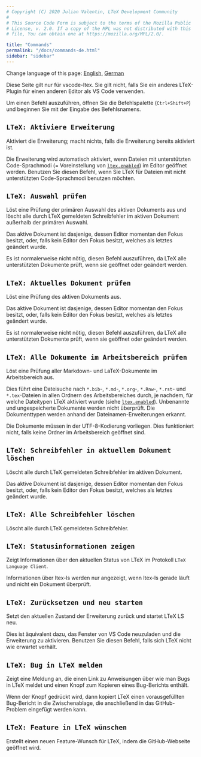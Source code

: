 ```yaml
---
# Copyright (C) 2020 Julian Valentin, LTeX Development Community
#
# This Source Code Form is subject to the terms of the Mozilla Public
# License, v. 2.0. If a copy of the MPL was not distributed with this
# file, You can obtain one at https://mozilla.org/MPL/2.0/.

title: "Commands"
permalink: "/docs/commands-de.html"
sidebar: "sidebar"
---
```


Change language of this page: [English](commands.html), [German](commands-de.html)

Diese Seite gilt nur für vscode-ltex. Sie gilt nicht, falls Sie ein anderes LTeX-Plugin für einen anderen Editor als VS Code verwenden.

Um einen Befehl auszuführen, öffnen Sie die Befehlspalette (`Ctrl+Shift+P`) und beginnen Sie mit der Eingabe des Befehlsnamens.

## `LTeX: Aktiviere Erweiterung`

Aktiviert die Erweiterung; macht nichts, falls die Erweiterung bereits aktiviert ist.

Die Erweiterung wird automatisch aktiviert, wenn Dateien mit unterstützten Code-Sprachmodi (= Voreinstellung von [`ltex.enabled`](settings-de.html#ltexenabled)) im Editor geöffnet werden. Benutzen Sie diesen Befehl, wenn Sie LTeX für Dateien mit nicht unterstützten Code-Sprachmodi benutzen möchten.

## `LTeX: Auswahl prüfen`

Löst eine Prüfung der primären Auswahl des aktiven Dokuments aus und löscht alle durch LTeX gemeldeten Schreibfehler im aktiven Dokument außerhalb der primären Auswahl.

Das aktive Dokument ist dasjenige, dessen Editor momentan den Fokus besitzt, oder, falls kein Editor den Fokus besitzt, welches als letztes geändert wurde.

Es ist normalerweise nicht nötig, diesen Befehl auszuführen, da LTeX alle unterstützten Dokumente prüft, wenn sie geöffnet oder geändert werden.

## `LTeX: Aktuelles Dokument prüfen`

Löst eine Prüfung des aktiven Dokuments aus.

Das aktive Dokument ist dasjenige, dessen Editor momentan den Fokus besitzt, oder, falls kein Editor den Fokus besitzt, welches als letztes geändert wurde.

Es ist normalerweise nicht nötig, diesen Befehl auszuführen, da LTeX alle unterstützten Dokumente prüft, wenn sie geöffnet oder geändert werden.

## `LTeX: Alle Dokumente im Arbeitsbereich prüfen`

Löst eine Prüfung aller Markdown- und LaTeX-Dokumente im Arbeitsbereich aus.

Dies führt eine Dateisuche nach `*.bib`-, `*.md`-, `*.org`-, `*.Rnw`-, `*.rst`- und `*.tex`-Dateien in allen Ordnern des Arbeitsbereiches durch, je nachdem, für welche Dateitypen LTeX aktiviert wurde (siehe [`ltex.enabled`](settings-de.html#ltexenabled)). Unbenannte und ungespeicherte Dokumente werden nicht überprüft. Die Dokumenttypen werden anhand der Dateinamen-Erweiterungen erkannt.

Die Dokumente müssen in der UTF-8-Kodierung vorliegen. Dies funktioniert nicht, falls keine Ordner im Arbeitsbereich geöffnet sind.

## `LTeX: Schreibfehler in aktuellem Dokument löschen`

Löscht alle durch LTeX gemeldeten Schreibfehler im aktiven Dokument.

Das aktive Dokument ist dasjenige, dessen Editor momentan den Fokus besitzt, oder, falls kein Editor den Fokus besitzt, welches als letztes geändert wurde.

## `LTeX: Alle Schreibfehler löschen`

Löscht alle durch LTeX gemeldeten Schreibfehler.

## `LTeX: Statusinformationen zeigen`

Zeigt Informationen über den aktuellen Status von LTeX im Protokoll `LTeX Language Client`.

Informationen über ltex-ls werden nur angezeigt, wenn ltex-ls gerade läuft und nicht ein Dokument überprüft.

## `LTeX: Zurücksetzen und neu starten`

Setzt den aktuellen Zustand der Erweiterung zurück und startet LTeX LS neu.

Dies ist äquivalent dazu, das Fenster von VS Code neuzuladen und die Erweiterung zu aktivieren. Benutzen Sie diesen Befehl, falls sich LTeX nicht wie erwartet verhält.

## `LTeX: Bug in LTeX melden`

Zeigt eine Meldung an, die einen Link zu Anweisungen über wie man Bugs in LTeX meldet und einen Knopf zum Kopieren eines Bug-Berichts enthält.

Wenn der Knopf gedrückt wird, dann kopiert LTeX einen vorausgefüllten Bug-Bericht in die Zwischenablage, die anschließend in das GitHub-Problem eingefügt werden kann.

## `LTeX: Feature in LTeX wünschen`

Erstellt einen neuen Feature-Wunsch für LTeX, indem die GitHub-Webseite geöffnet wird.
